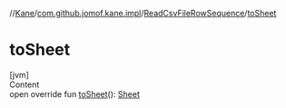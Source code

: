//[Kane](../../index.md)/[com.github.jomof.kane.impl](../index.md)/[ReadCsvFileRowSequence](index.md)/[toSheet](to-sheet.md)



# toSheet  
[jvm]  
Content  
open override fun [toSheet](to-sheet.md)(): [Sheet](../../com.github.jomof.kane.impl.sheet/-sheet/index.md)  



